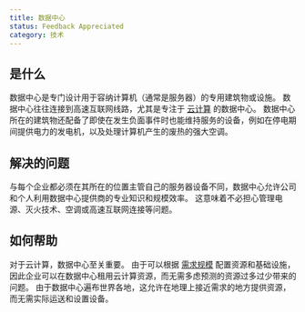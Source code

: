 ```yaml
---
title: 数据中心
status: Feedback Appreciated
category: 技术
---
```


## 是什么

数据中心是专门设计用于容纳计算机（通常是服务器）的专用建筑物或设施。 数据中心往往连接到高速互联网线路，尤其是专注于 [云计算](/cloud_computing/) 的数据中心。 数据中心所在的建筑物还配备了即使在发生负面事件时也能维持服务的设备，例如在停电期间提供电力的发电机，以及处理计算机产生的废热的强大空调。

## 解决的问题

与每个企业都必须在其所在的位置主管自己的服务器设备不同，数据中心允许公司和个人利用数据中心提供商的专业知识和规模效率。 这意味着不必担心管理电源、灭火技术、空调或高速互联网连接等问题。

## 如何帮助

对于云计算，数据中心至关重要。 由于可以根据 [需求规模](/scalability/) 配置资源和基础设施，因此企业可以在数据中心租用云计算资源，而无需多虑预测的资源过多过少带来的问题。 由于数据中心遍布世界各地，这允许在地理上接近需求的地方提供资源，而无需实际运送和设置设备。
